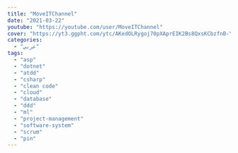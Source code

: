 ```yaml
---
title: "MoveITChannel"
date: "2021-03-22"
youtube: "https://youtube.com/user/MoveITChannel"
cover: "https://yt3.ggpht.com/ytc/AKedOLRygoj70pXAprEIK2Bs8QxsKCbzfnB-YuhhwJaX=s88-c-k-c0x00ffffff-no-rj"
categories:
  - "عربي"
tags:
  - "asp"
  - "dotnet"
  - "atdd"
  - "csharp"
  - "clean code"
  - "cloud"
  - "database"
  - "ddd"
  - "ml"
  - "project-management"
  - "software-system"
  - "scrum"
  - "pin"
---
```

